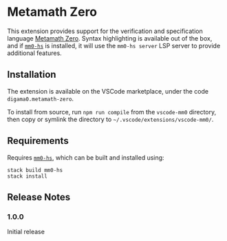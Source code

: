 # Metamath Zero

This extension provides support for the verification and specification language [Metamath Zero](http://github.com/digama0/mm0). Syntax highlighting is available out of the box, and if [`mm0-hs`](http://github.com/digama0/mm0/tree/master/mm0-hs) is installed, it will use the `mm0-hs server` LSP server to provide additional features.

## Installation

The extension is available on the VSCode marketplace, under the code `digama0.metamath-zero`.

To install from source, run `npm run compile` from the `vscode-mm0` directory, then copy or symlink the directory to `~/.vscode/extensions/vscode-mm0/`.

## Requirements

Requires [`mm0-hs`](http://github.com/digama0/mm0/tree/master/mm0-hs), which can be built and installed using:

    stack build mm0-hs
    stack install

## Release Notes

### 1.0.0

Initial release
